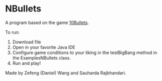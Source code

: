 # NBullets
A program based on the game [10Bullets](https://www.crazygames.com/game/10-bullets).

To run:
1. Download file
2. Open in your favorite Java IDE
3. Configure game conditions to your liking in the testBigBang method in the ExamplesNBullets class.
4. Run and play!

Made by Zefeng (Daniel) Wang and Sauharda Rajbhandari.
